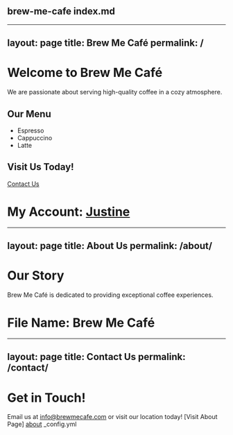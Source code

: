 brew-me-cafe
index.md
---
---
layout: page
title: Brew Me Café
permalink: /
---

# Welcome to Brew Me Café

We are passionate about serving high-quality coffee in a cozy atmosphere.

## Our Menu

- Espresso
- Cappuccino
- Latte

## Visit Us Today!

[Contact Us](contact.html)

# My Account: [Justine](https://www.facebook.com/justinelee72)
---
layout: page
title: About Us
permalink: /about/
---

# Our Story

Brew Me Café is dedicated to providing exceptional coffee experiences.
# File Name: Brew Me Café

---
layout: page
title: Contact Us
permalink: /contact/
---

# Get in Touch!

Email us at [info@brewmecafe.com](mailto://brewmecafe00@gmail.com) or visit our location today!
[Visit About Page] [about](https://www.facebook.com/goodshit.page/)
_config.yml
